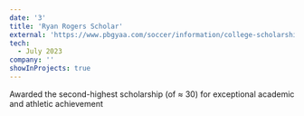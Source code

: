```yaml
---
date: '3'
title: 'Ryan Rogers Scholar'
external: 'https://www.pbgyaa.com/soccer/information/college-scholarship/'
tech:
  - July 2023
company: ''
showInProjects: true
---
```


Awarded the second-highest scholarship (of ≈ 30) for exceptional academic and athletic achievement
